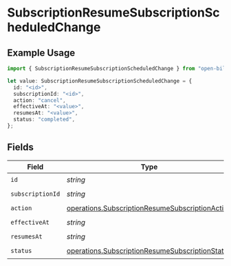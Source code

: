 # SubscriptionResumeSubscriptionScheduledChange

## Example Usage

```typescript
import { SubscriptionResumeSubscriptionScheduledChange } from "open-billing/models/operations";

let value: SubscriptionResumeSubscriptionScheduledChange = {
  id: "<id>",
  subscriptionId: "<id>",
  action: "cancel",
  effectiveAt: "<value>",
  resumesAt: "<value>",
  status: "completed",
};
```

## Fields

| Field                                                                                                              | Type                                                                                                               | Required                                                                                                           | Description                                                                                                        |
| ------------------------------------------------------------------------------------------------------------------ | ------------------------------------------------------------------------------------------------------------------ | ------------------------------------------------------------------------------------------------------------------ | ------------------------------------------------------------------------------------------------------------------ |
| `id`                                                                                                               | *string*                                                                                                           | :heavy_check_mark:                                                                                                 | N/A                                                                                                                |
| `subscriptionId`                                                                                                   | *string*                                                                                                           | :heavy_check_mark:                                                                                                 | N/A                                                                                                                |
| `action`                                                                                                           | [operations.SubscriptionResumeSubscriptionAction](../../models/operations/subscriptionresumesubscriptionaction.md) | :heavy_check_mark:                                                                                                 | N/A                                                                                                                |
| `effectiveAt`                                                                                                      | *string*                                                                                                           | :heavy_check_mark:                                                                                                 | N/A                                                                                                                |
| `resumesAt`                                                                                                        | *string*                                                                                                           | :heavy_check_mark:                                                                                                 | N/A                                                                                                                |
| `status`                                                                                                           | [operations.SubscriptionResumeSubscriptionStatus](../../models/operations/subscriptionresumesubscriptionstatus.md) | :heavy_check_mark:                                                                                                 | N/A                                                                                                                |